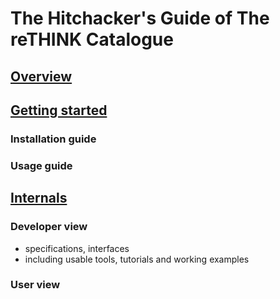 # The Hitchacker's Guide of The reTHINK Catalogue

## [Overview](./overview)

## [Getting started](./getting_started)
### Installation guide
### Usage guide

## [Internals](./internals)
### Developer view
* specifications, interfaces
* including usable tools, tutorials and working examples

### User view

